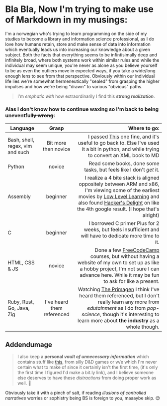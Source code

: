 # Bla Bla, Now I'm trying to make use of Markdown in my musings:
I'm a norwegian who's trying to learn programming on the side of my studies to become a library and information science professional,
as I do love how humans retain, store and make sense of data into information which eventually leads
us into increasing our knowledge about a given subject. Both the facts that everything seems to be 
infintisimally deep and infinitely broad, where both systems work within similar rules and while the individual may seem unique,
you're never as alone as you believe yourself to be as even the outliers move in expected ways, 
if you take a wide/long enough lens to see from that perspective. Obviously within our individual life lies 
we're somewhat hermeneutically "sealed" from grasping the higher impulses and how we're being "drawn" to various "obvious" paths.
> I'm *emphatic* _with_ how extraordinarily I find this __strong *realization*__.
### Alas I don't know how to continue waxing so I'm back to being uneventful~~ly wrong~~:

| Language        | Grasp           | Where to go:  |
| ------------- |:-------------:| -----:|
| Bash, shell, regex, vim and such      | Bit more then novice | I passed [This](https://regexlearn.com/) one fine, and it's useful to go back to. Else I've used it a bit in python, and while trying to convert an XML book to MD |
| Python      | novice      | Read some books, done some tasks, but feels like I don't *get* it. |
| Assembly | beginner      | I realize a 4 bite stack is aligned oppositely between ARM and x86, I'm viewing some of the earliest movies by [Low Level Learning](https://www.youtube.com/@LowLevelTV) and also found [Hacker's Delight](https://doc.lagout.org/security/Hackers%20Delight.pdf) on like the 4th google result. (I hope that's alright) |
| C | beginner | I borrowed C primer Plus for 2 weeks, but feels insufficient and will have to dedicate more time to it. |
| HTML, CSS & JS | novice | Done a few [FreeCodeCamp](https://www.freecodecamp.org/) courses, but without having a website of my own to set up as like a hobby project, I'm not sure I can advance here. While it may be fun to ask for like a present. |
| Ruby, Rust, Go, Java, Zig | I've heard them referenced | Watching [The Primagen](https://www.youtube.com/@ThePrimeTimeagen) I think I've heard them referenced, but I don't really learn any more from *edutainment* as I do from *pop-science*, though it's interesting to learn more about **the industry** as a whole though. |


## Addendumage
> I also keep a **personal _vault of unnecessary information_** which contains stuff like [this](https://bit.ly/40WytFl), from silly D&D games or w/e which I'm never certain what to make of since it certainly isn't the first time, (it's only the first time I figured I'd make a bit.ly link), and I believe someone else deserves to have these *distractions* from doing proper work as well. 🤪

Obviously take it with a pinch of salt, if reading *illusions of controlled narratives* worries or sophistry being BS is foreign to you, maaaybe skip. 😉
<!--
**Pyropop/Pyropop** is a ✨ _special_ ✨ repository because its `README.md` (this file) appears on your GitHub profile.

Here are some ideas to get you started:

- 🔭 I’m currently working on ...
- 🌱 I’m currently learning ...
- 👯 I’m looking to collaborate on ...
- 🤔 I’m looking for help with ...
- 💬 Ask me about ...
- 📫 How to reach me: ...
- 😄 Pronouns: ...
- ⚡ Fun fact: ...
-->

